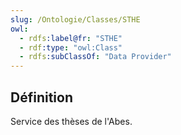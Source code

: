 ```yaml
---
slug: /Ontologie/Classes/STHE
owl:
  - rdfs:label@fr: "STHE"
  - rdf:type: "owl:Class"
  - rdfs:subClassOf: "Data Provider"
---
```


<OntologyTable frontMatter={frontMatter}/>

## Définition

Service des thèses de l'Abes.